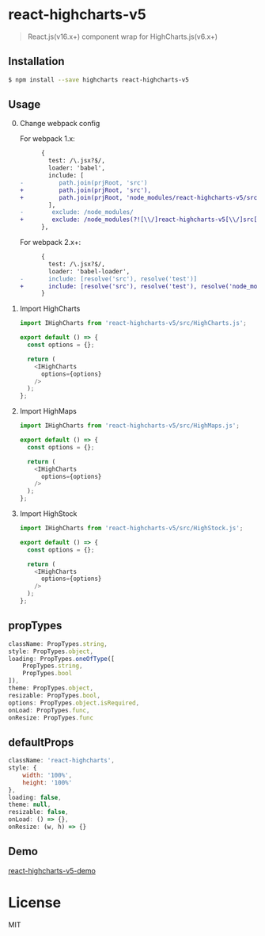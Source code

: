 # react-highcharts-v5

> React.js(v16.x+) component wrap for HighCharts.js(v6.x+)

## Installation

```bash
$ npm install --save highcharts react-highcharts-v5
```

## Usage

0. Change webpack config

    For webpack 1.x:

    ```diff
          {
            test: /\.jsx?$/,
            loader: 'babel',
            include: [
    -          path.join(prjRoot, 'src')
    +          path.join(prjRoot, 'src'),
    +          path.join(prjRoot, 'node_modules/react-highcharts-v5/src')
            ],
    -        exclude: /node_modules/
    +        exclude: /node_modules(?![\\/]react-highcharts-v5[\\/]src[\\/])/
          },
    ```

    For webpack 2.x+:

    ```diff
          {
            test: /\.jsx?$/,
            loader: 'babel-loader',
    -       include: [resolve('src'), resolve('test')]
    +       include: [resolve('src'), resolve('test'), resolve('node_modules/react-highcharts-v5/src')]
          }
    ```

1. Import HighCharts

    ```javascript
    import IHighCharts from 'react-highcharts-v5/src/HighCharts.js';

    export default () => {
      const options = {};

      return (
        <IHighCharts
          options={options}
        />
      );
    };
    ```

2. Import HighMaps

    ```javascript
    import IHighCharts from 'react-highcharts-v5/src/HighMaps.js';

    export default () => {
      const options = {};

      return (
        <IHighCharts
          options={options}
        />
      );
    };
    ```

3. Import HighStock

    ```javascript
    import IHighCharts from 'react-highcharts-v5/src/HighStock.js';

    export default () => {
      const options = {};

      return (
        <IHighCharts
          options={options}
        />
      );
    };
    ```

## propTypes

```javascript
className: PropTypes.string,
style: PropTypes.object,
loading: PropTypes.oneOfType([
    PropTypes.string,
    PropTypes.bool
]),
theme: PropTypes.object,
resizable: PropTypes.bool,
options: PropTypes.object.isRequired,
onLoad: PropTypes.func,
onResize: PropTypes.func
```

## defaultProps

```javascript
className: 'react-highcharts',
style: {
    width: '100%',
    height: '100%'
},
loading: false,
theme: null,
resizable: false,
onLoad: () => {},
onResize: (w, h) => {}
```

## Demo

[react-highcharts-v5-demo](https://github.com/xlsdg/react-highcharts-v5-demo)

# License

MIT
